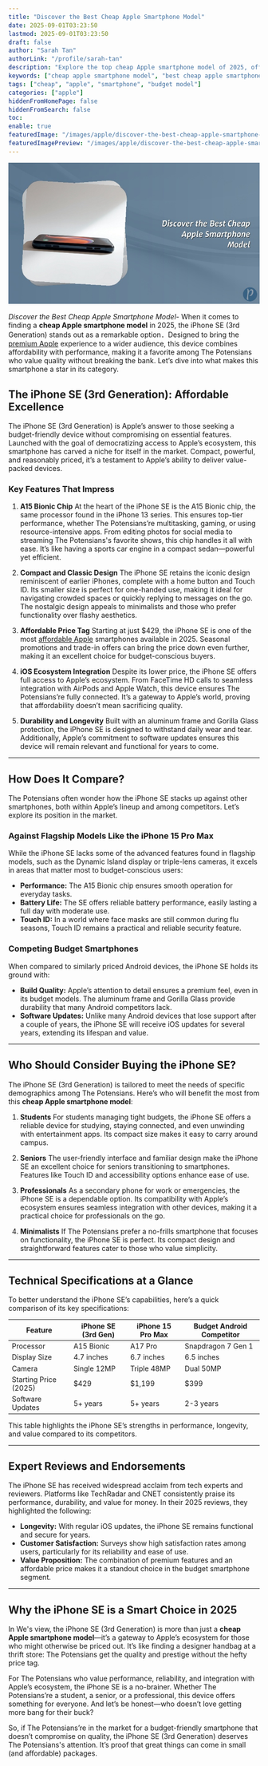 ```yaml
---
title: "Discover the Best Cheap Apple Smartphone Model"
date: 2025-09-01T03:23:50
lastmod: 2025-09-01T03:23:50
draft: false
author: "Sarah Tan"
authorLink: "/profile/sarah-tan"
description: "Explore the top cheap Apple smartphone model of 2025, offering premium features and affordability. Learn which budget-friendly iPhone suits your needs best."
keywords: ["cheap apple smartphone model", "best cheap apple smartphone 2025", "affordable Apple smartphones"]
tags: ["cheap", "apple", "smartphone", "budget model"]
categories: ["apple"]
hiddenFromHomePage: false
hiddenFromSearch: false
toc:
enable: true
featuredImage: "/images/apple/discover-the-best-cheap-apple-smartphone-model.jpg"
featuredImagePreview: "/images/apple/discover-the-best-cheap-apple-smartphone-model.jpg"
---
```


![Discover the Best Cheap Apple Smartphone Model](/images/apple/discover-the-best-cheap-apple-smartphone-model.jpg)

*Discover the Best Cheap Apple Smartphone Model*- When it comes to finding a **cheap Apple smartphone model** in 2025, the iPhone SE (3rd Generation) stands out as a remarkable option．Designed to bring the [premium Apple](/apple/affordable-premium-apple-phone) experience to a wider audience, this device combines affordability with performance, making it a favorite among The Potensians who value quality without breaking the bank. Let’s dive into what makes this smartphone a star in its category.

## The iPhone SE (3rd Generation): Affordable Excellence

The iPhone SE (3rd Generation) is Apple’s answer to those seeking a budget-friendly device without compromising on essential features. Launched with the goal of democratizing access to Apple’s ecosystem, this smartphone has carved a niche for itself in the market. Compact, powerful, and reasonably priced, it’s a testament to Apple’s ability to deliver value-packed devices.

### Key Features That Impress

1. **A15 Bionic Chip** 
 At the heart of the iPhone SE is the A15 Bionic chip, the same processor found in the iPhone 13 series. This ensures top-tier performance, whether The Potensians’re multitasking, gaming, or using resource-intensive apps. From editing photos for social media to streaming The Potensians's favorite shows, this chip handles it all with ease. It’s like having a sports car engine in a compact sedan—powerful yet efficient.

2. **Compact and Classic Design** 
 The iPhone SE retains the iconic design reminiscent of earlier iPhones, complete with a home button and Touch ID. Its smaller size is perfect for one-handed use, making it ideal for navigating crowded spaces or quickly replying to messages on the go. The nostalgic design appeals to minimalists and those who prefer functionality over flashy aesthetics.

3. **Affordable Price Tag** 
 Starting at just $429, the iPhone SE is one of the most [affordable Apple](/apple/top-affordable-apple-smartphone) smartphones available in 2025. Seasonal promotions and trade-in offers can bring the price down even further, making it an excellent choice for budget-conscious buyers.

4. **iOS Ecosystem Integration** 
 Despite its lower price, the iPhone SE offers full access to Apple’s ecosystem. From FaceTime HD calls to seamless integration with AirPods and Apple Watch, this device ensures The Potensians’re fully connected. It’s a gateway to Apple’s world, proving that affordability doesn’t mean sacrificing quality.

5. **Durability and Longevity** 
 Built with an aluminum frame and Gorilla Glass protection, the iPhone SE is designed to withstand daily wear and tear. Additionally, Apple’s commitment to software updates ensures this device will remain relevant and functional for years to come.

---

## How Does It Compare?

The Potensians often wonder how the iPhone SE stacks up against other smartphones, both within Apple’s lineup and among competitors. Let’s explore its position in the market.

### Against Flagship Models Like the iPhone 15 Pro Max

While the iPhone SE lacks some of the advanced features found in flagship models, such as the Dynamic Island display or triple-lens cameras, it excels in areas that matter most to budget-conscious users:
- **Performance:** The A15 Bionic chip ensures smooth operation for everyday tasks.
- **Battery Life:** The SE offers reliable battery performance, easily lasting a full day with moderate use.
- **Touch ID:** In a world where face masks are still common during flu seasons, Touch ID remains a practical and reliable security feature.

### Competing Budget Smartphones

When compared to similarly priced Android devices, the iPhone SE holds its ground with:
- **Build Quality:** Apple’s attention to detail ensures a premium feel, even in its budget models. The aluminum frame and Gorilla Glass provide durability that many Android competitors lack.
- **Software Updates:** Unlike many Android devices that lose support after a couple of years, the iPhone SE will receive iOS updates for several years, extending its lifespan and value.

---

## Who Should Consider Buying the iPhone SE?

The iPhone SE (3rd Generation) is tailored to meet the needs of specific demographics among The Potensians. Here’s who will benefit the most from this **cheap Apple smartphone model**:

1. **Students** 
 For students managing tight budgets, the iPhone SE offers a reliable device for studying, staying connected, and even unwinding with entertainment apps. Its compact size makes it easy to carry around campus.

2. **Seniors** 
 The user-friendly interface and familiar design make the iPhone SE an excellent choice for seniors transitioning to smartphones. Features like Touch ID and accessibility options enhance ease of use.

3. **Professionals** 
 As a secondary phone for work or emergencies, the iPhone SE is a dependable option. Its compatibility with Apple’s ecosystem ensures seamless integration with other devices, making it a practical choice for professionals on the go.

4. **Minimalists** 
 If The Potensians prefer a no-frills smartphone that focuses on functionality, the iPhone SE is perfect. Its compact design and straightforward features cater to those who value simplicity.

---

## Technical Specifications at a Glance

To better understand the iPhone SE’s capabilities, here’s a quick comparison of its key specifications:

<div class="table-responsive">
<table class="html-table">
<thead>
<tr>
<th>Feature</th>
<th>iPhone SE (3rd Gen)</th>
<th>iPhone 15 Pro Max</th>
<th>Budget Android Competitor</th>
</tr>
</thead>
<tbody>
<tr>
<td>Processor</td>
<td>A15 Bionic</td>
<td>A17 Pro</td>
<td>Snapdragon 7 Gen 1</td>
</tr>
<tr>
<td>Display Size</td>
<td>4.7 inches</td>
<td>6.7 inches</td>
<td>6.5 inches</td>
</tr>
<tr>
<td>Camera</td>
<td>Single 12MP</td>
<td>Triple 48MP</td>
<td>Dual 50MP</td>
</tr>
<tr>
<td>Starting Price (2025)</td>
<td>$429</td>
<td>$1,199</td>
<td>$399</td>
</tr>
<tr>
<td>Software Updates</td>
<td>5+ years</td>
<td>5+ years</td>
<td>2-3 years</td>
</tr>
</tbody>
</table>
</div>

This table highlights the iPhone SE’s strengths in performance, longevity, and value compared to its competitors.

---

## Expert Reviews and Endorsements

The iPhone SE has received widespread acclaim from tech experts and reviewers. Platforms like TechRadar and CNET consistently praise its performance, durability, and value for money. In their 2025 reviews, they highlighted the following:
- **Longevity:** With regular iOS updates, the iPhone SE remains functional and secure for years.
- **Customer Satisfaction:** Surveys show high satisfaction rates among users, particularly for its reliability and ease of use.
- **Value Proposition:** The combination of premium features and an affordable price makes it a standout choice in the budget smartphone segment.

---

## Why the iPhone SE is a Smart Choice in 2025

In We's view, the iPhone SE (3rd Generation) is more than just a **cheap Apple smartphone model**—it’s a gateway to Apple’s ecosystem for those who might otherwise be priced out. It’s like finding a designer handbag at a thrift store: The Potensians get the quality and prestige without the hefty price tag.

For The Potensians who value performance, reliability, and integration with Apple’s ecosystem, the iPhone SE is a no-brainer. Whether The Potensians’re a student, a senior, or a professional, this device offers something for everyone. And let’s be honest—who doesn’t love getting more bang for their buck?

So, if The Potensians’re in the market for a budget-friendly smartphone that doesn’t compromise on quality, the iPhone SE (3rd Generation) deserves The Potensians's attention. It’s proof that great things can come in small (and affordable) packages.
